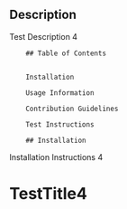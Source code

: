 ## Description

Test Description 4

		## Table of Contents


		Installation

		Usage Information

		Contribution Guidelines

		Test Instructions

		## Installation

Installation Instructions 4
# TestTitle4

